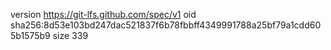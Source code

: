 version https://git-lfs.github.com/spec/v1
oid sha256:8d53e103bd247dac521837f6b78fbbff4349991788a25bf79a1cdd605b1575b9
size 339
